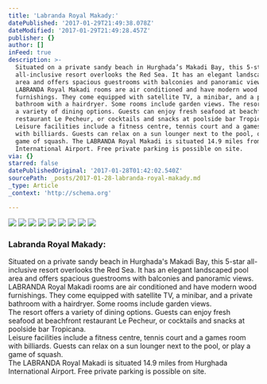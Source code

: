 ```yaml
---
title: 'Labranda Royal Makady:'
datePublished: '2017-01-29T21:49:38.078Z'
dateModified: '2017-01-29T21:49:28.457Z'
publisher: {}
author: []
inFeed: true
description: >-
  Situated on a private sandy beach in Hurghada’s Makadi Bay, this 5-star
  all-inclusive resort overlooks the Red Sea. It has an elegant landscaped pool
  area and offers spacious guestrooms with balconies and panoramic views.
  LABRANDA Royal Makadi rooms are air conditioned and have modern wood
  furnishings. They come equipped with satellite TV, a minibar, and a private
  bathroom with a hairdryer. Some rooms include garden views. The resort offers
  a variety of dining options. Guests can enjoy fresh seafood at beachfront
  restaurant Le Pecheur, or cocktails and snacks at poolside bar Tropicana.
  Leisure facilities include a fitness centre, tennis court and a games room
  with billiards. Guests can relax on a sun lounger next to the pool, or play a
  game of squash. The LABRANDA Royal Makadi is situated 14.9 miles from Hurghada
  International Airport. Free private parking is possible on site.
via: {}
starred: false
datePublishedOriginal: '2017-01-28T01:42:02.540Z'
sourcePath: _posts/2017-01-28-labranda-royal-makady.md
_type: Article
_context: 'http://schema.org'

---
```

![](https://the-grid-user-content.s3-us-west-2.amazonaws.com/6ea290e4-f132-4c19-8696-20c330f7c3da.jpg)
![](https://the-grid-user-content.s3-us-west-2.amazonaws.com/a0c14430-ef66-436b-8031-4a6c338f1fec.jpg)
![](https://the-grid-user-content.s3-us-west-2.amazonaws.com/daee38fa-f5ae-48ec-90e4-455f76bf86c4.jpg)
![](https://the-grid-user-content.s3-us-west-2.amazonaws.com/bf31680d-9671-486b-9e0d-dc15b8b94ba2.jpg)
![](https://the-grid-user-content.s3-us-west-2.amazonaws.com/6de838ce-33d5-4faf-ad75-0ad5f94cfc2f.jpg)
![](https://the-grid-user-content.s3-us-west-2.amazonaws.com/0cad2713-dd04-46c5-9cc4-2eacfd21890d.jpg)
![](https://the-grid-user-content.s3-us-west-2.amazonaws.com/decb24d0-8ef9-4c29-858b-a8c1724ad8db.jpg)
![](https://the-grid-user-content.s3-us-west-2.amazonaws.com/cfdb571a-d853-4e09-a36c-99b7ff34f167.jpg)
![](https://the-grid-user-content.s3-us-west-2.amazonaws.com/db93fcc8-f3c7-4863-9530-54f52e73126c.jpg)

### Labranda Royal Makady:

Situated on a private sandy beach in Hurghada's Makadi Bay, this 5-star all-inclusive resort overlooks the Red Sea. It has an elegant landscaped pool area and offers spacious guestrooms with balconies and panoramic views.   
LABRANDA Royal Makadi rooms are air conditioned and have modern wood furnishings. They come equipped with satellite TV, a minibar, and a private bathroom with a hairdryer. Some rooms include garden views.   
The resort offers a variety of dining options. Guests can enjoy fresh seafood at beachfront restaurant Le Pecheur, or cocktails and snacks at poolside bar Tropicana.   
Leisure facilities include a fitness centre, tennis court and a games room with billiards. Guests can relax on a sun lounger next to the pool, or play a game of squash.   
The LABRANDA Royal Makadi is situated 14.9 miles from Hurghada International Airport. Free private parking is possible on site.